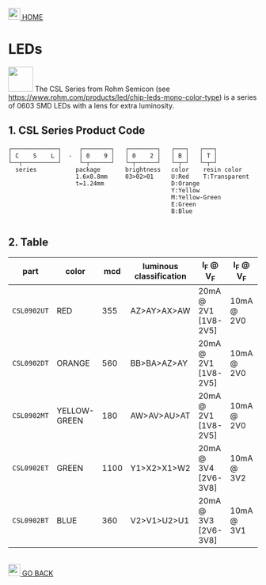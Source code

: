 <a href="../README.md"><img width="24" src="https://github.com/Embeetle/tiny-scarab/assets/19362684/640d8577-87b5-481d-8511-f9ecea8db5e7"> HOME</a>

# LEDs

<img width="50" src="https://github.com/Embeetle/tiny-scarab/assets/19362684/c625ccb1-928a-4587-85f9-75c7c5da0846"> The CSL Series from Rohm Semicon (see https://www.rohm.com/products/led/chip-leds-mono-color-type) is a series of 0603 SMD LEDs with a lens for extra luminosity.




## 1. CSL Series Product Code

```
┌─────────────┐     ┌────────┐   ┌────────┐   ┌───┐   ┌───┐
│ C    S    L │  -  │ 0    9 │   │ 0    2 │   │ B │   │ T │
└──┬──────────┘     └─┬──────┘   └─┬──────┘   └─┬─┘   └─┬─┘
  series           package       brightness   color    resin color
                   1.6x0.8mm     03>02>01     U:Red    T:Transparent
                   t=1.24mm                   D:Orange
                                              Y:Yellow
                                              M:Yellow-Green
                                              E:Green
                                              B:Blue
                                            
```

## 2. Table

| part        | color        | mcd  | luminous classification | I<sub>F</sub> @ V<sub>F</sub> | I<sub>F</sub> @ V<sub>F</sub> |   |   |   |
|-------------|--------------|------|-------------------------|-------------------------------|-------------------------------|---|---|---|
| `CSL0902UT` | RED          | 355  | AZ>AY>AX>AW             | 20mA @ 2V1 [1V8-2V5]          | 10mA @ 2V0                    |   |   |   |
| `CSL0902DT` | ORANGE       | 560  | BB>BA>AZ>AY             | 20mA @ 2V1 [1V8-2V5]          | 10mA @ 2V0                    |   |   |   |
| `CSL0902MT` | YELLOW-GREEN | 180  | AW>AV>AU>AT             | 20mA @ 2V1 [1V8-2V5]          | 10mA @ 2V0                    |   |   |   |
| `CSL0902ET` | GREEN        | 1100 | Y1>X2>X1>W2             | 20mA @ 3V4 [2V6-3V8]          | 10mA @ 3V2                    |   |   |   |
| `CSL0902BT` | BLUE         | 360  | V2>V1>U2>U1             | 20mA @ 3V3 [2V6-3V8]          | 10mA @ 3V1                    |   |   |   |

&nbsp;<br>
<a href="../README.md"><img width="24" src="https://github.com/Embeetle/tiny-scarab/assets/19362684/7eef998b-278f-46d1-8f7c-8e4333ccd19c"> GO BACK</a>
